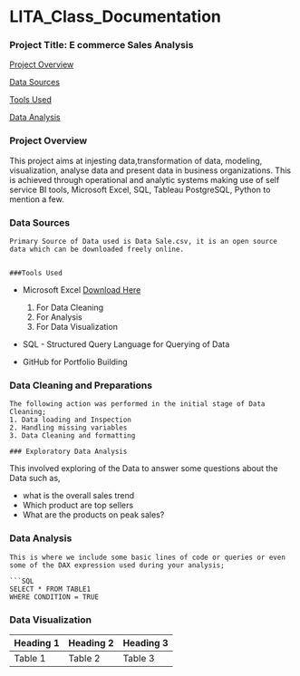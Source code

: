 # LITA_Class_Documentation

### Project Title: E commerce Sales Analysis

[Project Overview](#project-overview)

[Data Sources](#data-sources)

[Tools Used](#tools-used)

[Data Analysis](#data-analysis)

### Project Overview

This project aims at injesting data,transformation of data, modeling, visualization, analyse data and present data in business organizations. This is achieved through operational and analytic systems making use of self service BI tools, Microsoft Excel, SQL, Tableau PostgreSQL, Python to mention a few.

### Data Sources
```
Primary Source of Data used is Data Sale.csv, it is an open source data which can be downloaded freely online.


###Tools Used
```
- Microsoft Excel [Download Here](https;//www.microsoft.com)
  1. For Data Cleaning
  2. For Analysis
  3. For Data Visualization
     
- SQL - Structured Query Language for Querying of Data
- GitHub for Portfolio Building

### Data Cleaning and Preparations
```
The following action was performed in the initial stage of Data Cleaning;
1. Data loading and Inspection
2. Handling missing variables
3. Data Cleaning and formatting

### Exploratory Data Analysis
```
This involved exploring of the Data to answer some questions about the Data such as,
- what is the overall sales trend
- Which product are top sellers
- What are the products on peak sales?
  
### Data Analysis
```
This is where we include some basic lines of code or queries or even some of the DAX expression used during your analysis;

```SQL
SELECT * FROM TABLE1
WHERE CONDITION = TRUE
```

### Data Visualization


|Heading 1|Heading 2|Heading 3|
|---------|---------|---------|
|Table 1|Table 2|Table 3|
   
